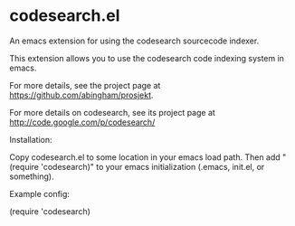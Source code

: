 codesearch.el
=============

An emacs extension for using the codesearch sourcecode indexer.

This extension allows you to use the codesearch code indexing
system in emacs.

For more details, see the project page at
https://github.com/abingham/prosjekt.

For more details on codesearch, see its project page at
http://code.google.com/p/codesearch/

Installation:

Copy codesearch.el to some location in your emacs load path. Then add
"(require 'codesearch)" to your emacs initialization (.emacs,
init.el, or something).

Example config:

  (require 'codesearch)
